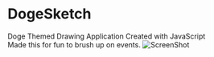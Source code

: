 # DogeSketch
Doge Themed Drawing Application Created with JavaScript  
Made this for fun to brush up on events. 
![ScreenShot](https://lh3.googleusercontent.com/A0IZgkL6BjaqZdTXxxnKiIk1EtmjbEPev9NtyULQIXXLxsXhGKORGaQkDK36ZoAz5Hd6THsJ4B8VsZamEqyTTVyvCPlqcsdTo36C4YG3_I7Tx_kjK5yaUbUytqAAZZ71Ue8y40xh3OsAniW-DagJYyJKynY5NWzycAbb4es7VdLEE8d0UUFrfdOjHfHwgnA_-MNPRkc_Ww1Fl_guqicvCcbE72b0AXI8SidggkYS504FjnUaVVij4Kuhy4UU1gFp4F5lNM6ZviXj0o3_6FNWDg6UZ2__mt9Qcg_EctpBBkBaIixIkwFIOtnZYlPuPrL4BPN95eH7TN7JQY6BETeZSmT3yu6u4fZtWiS2itw3vCFV8jDMsMlAhy7phQwgI-qspRMp1XpdnrwTGv0L2SBzozLkUAobP4qw_XU1mUbIBbFwttPFc6sLko0-JXOHOrUMyzn0O9ba8rj6M5Bjit3ct0KUQhXmwpAt3t2DfZC7exS9QZRcuQOqyyyR3_m2ESWWqMccgY20DOAl2mrGqorQDmhyUPsn7CwCyjqf5_Y3Teo0fVtn_xr5l-qbaDzDWJbpzzjK8Gsr1kBVK2twyENFXRA34OTksA-bViwnbyyk3KUmihqUgQ=w1440-h686-no "DogeSketch")
